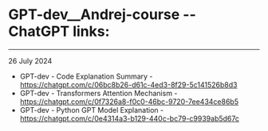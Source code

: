 # GPT-dev__Andrej-course -- ChatGPT links:
---
26 July 2024
- GPT-dev - Code Explanation Summary - https://chatgpt.com/c/06bc8b26-d61c-4ed3-8f29-5c141526b8d3
- GPT-dev - Transformers Attention Mechanism - https://chatgpt.com/c/0f7326a8-f0c0-46bc-9720-7ee434ce86b5
- GPT-dev - Python GPT Model Explanation - https://chatgpt.com/c/0e4314a3-b129-440c-bc79-c9939ab5d67c